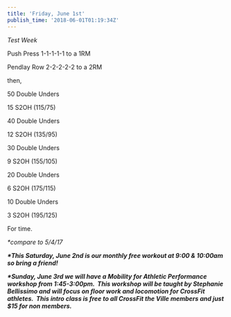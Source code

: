 ```yaml
---
title: 'Friday, June 1st'
publish_time: '2018-06-01T01:19:34Z'
---
```


*Test Week*

Push Press 1-1-1-1-1 to a 1RM

Pendlay Row 2-2-2-2-2 to a 2RM

then,

50 Double Unders

15 S2OH (115/75)

40 Double Unders

12 S2OH (135/95)

30 Double Unders

9 S2OH (155/105)

20 Double Unders

6 S2OH (175/115)

10 Double Unders

3 S2OH (195/125)

For time.

*\*compare to 5/4/17*

***\*This Saturday, June 2nd is our monthly free workout at 9:00 &
10:00am so bring a friend!***

***\*Sunday, June 3rd we will have a Mobility for Athletic Performance
workshop from 1:45-3:00pm.  This workshop will be taught by Stephanie
Bellissimo and will focus on floor work and locomotion for CrossFit
athletes.  This intro class is free to all CrossFit the Ville members
and just \$15 for non members.***
